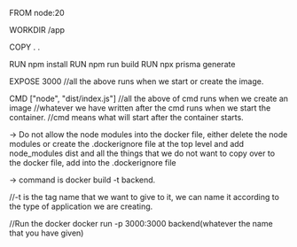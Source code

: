 FROM node:20           

WORKDIR /app

COPY . .

RUN npm install
RUN npm run build
RUN npx prisma generate

EXPOSE 3000
//all the above runs when we start or create the image.

CMD ["node", "dist/index.js"]
//all the above of cmd runs when we create an image
//whatever we have written after the cmd runs when we start the container.
//cmd means what will start after the container starts.


-> Do not allow the node modules into the docker file, either delete the node modules or create the .dockerignore file at the top level and add 
node_modules
dist
and all the things that we do not want to copy over to the docker file, add into the .dockerignore file

-> command is docker build -t backend.

//-t is the tag name that we want to give to it, we can name it according to the type of application we are creating.


//Run the docker
 docker run -p 3000:3000 backend(whatever the name that you have given)
